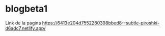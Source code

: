 # blogbeta1
Link de la pagina https://6413e204d7552260398bbed8--subtle-piroshki-d6adc7.netlify.app/
